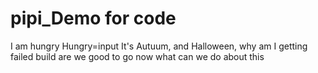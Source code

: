 # pipi_Demo for code
I am hungry
Hungry=input
It's Autuum, and Halloween, 
why am I getting failed build
are we good to go now
what can we do about this
